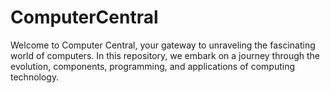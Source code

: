 # ComputerCentral
Welcome to Computer Central, your gateway to unraveling the fascinating world of computers. In this repository, we embark on a journey through the evolution, components, programming, and applications of computing technology.
